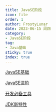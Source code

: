 ```yaml
---
title: JavaSE阶段
icon: file
order: 1
author: FrostyLunar
date: 2023-06-15 周四
category:
- JavaSE阶段
tag:
- Java基础
sticky: true
index: true
---
```



[JavaSE基础](A_基础/JavaSE基础.md)

[JavaSE进阶](B_进阶/JavaSE进阶.md)

[开发必备工具](C_开发必备工具/开发必备工具.md)

[JDK新特性](D_JDK新特性/JDK新特性.md)